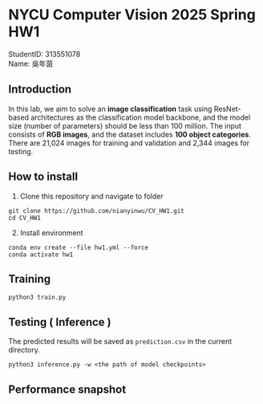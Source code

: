 # NYCU Computer Vision 2025 Spring HW1 
StudentID: 313551078 \
Name: 吳年茵

## Introduction
<!-- In this lab, we aim to solve __image classification__ task using ResNet-based architectures as the classification model backbone and the model size (#parameters) should less than 100M. The input consists of RGB images, and the dataset includes a total of 100 object categories. There are 21,024 images for training and validation and 2,344 images for testing. -->

In this lab, we aim to solve an __image classification__ task using ResNet-based architectures as the classification model backbone, and the model size (number of parameters) should be less than 100 million. The input consists of __RGB images__, and the dataset includes __100 object categories__. There are 21,024 images for training and validation and 2,344 images for testing.

## How to install
1. Clone this repository and navigate to folder
```shell
git clone https://github.com/nianyinwu/CV_HW1.git
cd CV_HW1
```
2. Install environment
```shell
conda env create --file hw1.yml --force
conda activate hw1
```

## Training
```shell
python3 train.py
```
## Testing ( Inference )
The predicted results will be saved as `prediction.csv` in the current directory.
```shell
python3 inference.py -w <the path of model checkpoints>
```

## Performance snapshot
